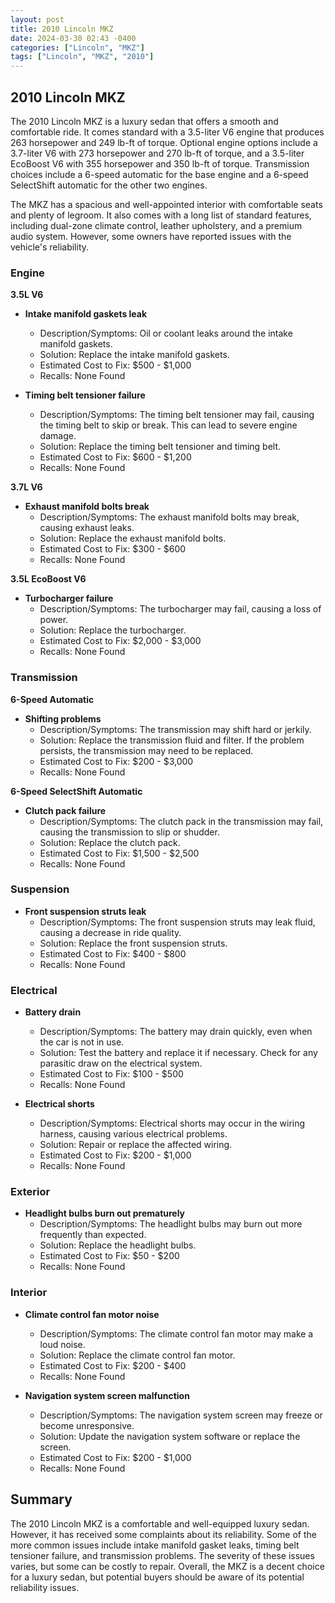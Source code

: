 ```yaml
---
layout: post
title: 2010 Lincoln MKZ
date: 2024-03-30 02:43 -0400
categories: ["Lincoln", "MKZ"]
tags: ["Lincoln", "MKZ", "2010"]
---
```

## 2010 Lincoln MKZ

The 2010 Lincoln MKZ is a luxury sedan that offers a smooth and comfortable ride. It comes standard with a 3.5-liter V6 engine that produces 263 horsepower and 249 lb-ft of torque. Optional engine options include a 3.7-liter V6 with 273 horsepower and 270 lb-ft of torque, and a 3.5-liter EcoBoost V6 with 355 horsepower and 350 lb-ft of torque. Transmission choices include a 6-speed automatic for the base engine and a 6-speed SelectShift automatic for the other two engines.

The MKZ has a spacious and well-appointed interior with comfortable seats and plenty of legroom. It also comes with a long list of standard features, including dual-zone climate control, leather upholstery, and a premium audio system. However, some owners have reported issues with the vehicle's reliability.

### Engine

**3.5L V6**

- **Intake manifold gaskets leak**
  - Description/Symptoms: Oil or coolant leaks around the intake manifold gaskets.
  - Solution: Replace the intake manifold gaskets.
  - Estimated Cost to Fix: $500 - $1,000
  - Recalls: None Found

- **Timing belt tensioner failure**
  - Description/Symptoms: The timing belt tensioner may fail, causing the timing belt to skip or break. This can lead to severe engine damage.
  - Solution: Replace the timing belt tensioner and timing belt.
  - Estimated Cost to Fix: $600 - $1,200
  - Recalls: None Found

**3.7L V6**

- **Exhaust manifold bolts break**
  - Description/Symptoms: The exhaust manifold bolts may break, causing exhaust leaks.
  - Solution: Replace the exhaust manifold bolts.
  - Estimated Cost to Fix: $300 - $600
  - Recalls: None Found

**3.5L EcoBoost V6**

- **Turbocharger failure**
  - Description/Symptoms: The turbocharger may fail, causing a loss of power.
  - Solution: Replace the turbocharger.
  - Estimated Cost to Fix: $2,000 - $3,000
  - Recalls: None Found

### Transmission

**6-Speed Automatic**

- **Shifting problems**
  - Description/Symptoms: The transmission may shift hard or jerkily.
  - Solution: Replace the transmission fluid and filter. If the problem persists, the transmission may need to be replaced.
  - Estimated Cost to Fix: $200 - $3,000
  - Recalls: None Found

**6-Speed SelectShift Automatic**

- **Clutch pack failure**
  - Description/Symptoms: The clutch pack in the transmission may fail, causing the transmission to slip or shudder.
  - Solution: Replace the clutch pack.
  - Estimated Cost to Fix: $1,500 - $2,500
  - Recalls: None Found

### Suspension

- **Front suspension struts leak**
  - Description/Symptoms: The front suspension struts may leak fluid, causing a decrease in ride quality.
  - Solution: Replace the front suspension struts.
  - Estimated Cost to Fix: $400 - $800
  - Recalls: None Found

### Electrical

- **Battery drain**
  - Description/Symptoms: The battery may drain quickly, even when the car is not in use.
  - Solution: Test the battery and replace it if necessary. Check for any parasitic draw on the electrical system.
  - Estimated Cost to Fix: $100 - $500
  - Recalls: None Found

- **Electrical shorts**
  - Description/Symptoms: Electrical shorts may occur in the wiring harness, causing various electrical problems.
  - Solution: Repair or replace the affected wiring.
  - Estimated Cost to Fix: $200 - $1,000
  - Recalls: None Found

### Exterior

- **Headlight bulbs burn out prematurely**
  - Description/Symptoms: The headlight bulbs may burn out more frequently than expected.
  - Solution: Replace the headlight bulbs.
  - Estimated Cost to Fix: $50 - $200
  - Recalls: None Found

### Interior

- **Climate control fan motor noise**
  - Description/Symptoms: The climate control fan motor may make a loud noise.
  - Solution: Replace the climate control fan motor.
  - Estimated Cost to Fix: $200 - $400
  - Recalls: None Found

- **Navigation system screen malfunction**
  - Description/Symptoms: The navigation system screen may freeze or become unresponsive.
  - Solution: Update the navigation system software or replace the screen.
  - Estimated Cost to Fix: $200 - $1,000
  - Recalls: None Found

## Summary

The 2010 Lincoln MKZ is a comfortable and well-equipped luxury sedan. However, it has received some complaints about its reliability. Some of the more common issues include intake manifold gasket leaks, timing belt tensioner failure, and transmission problems. The severity of these issues varies, but some can be costly to repair. Overall, the MKZ is a decent choice for a luxury sedan, but potential buyers should be aware of its potential reliability issues.
